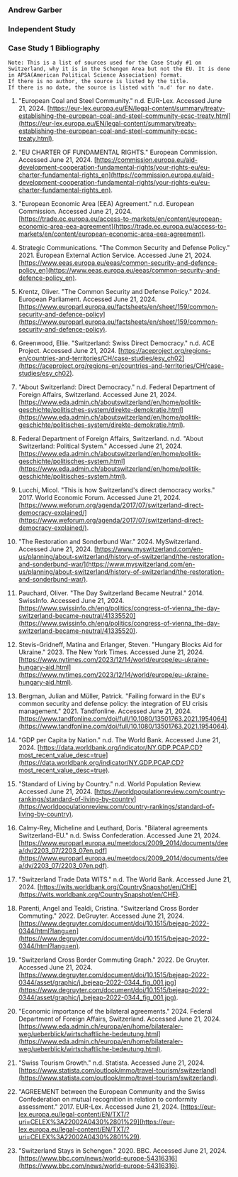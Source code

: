 ### Andrew Garber

### Independent Study

### Case Study 1 Bibliography

```
Note: This is a list of sources used for the Case Study #1 on Switzerland, why it is in the Schengen Area but not the EU. It is done in APSA(American Political Science Association) format.
If there is no author, the source is listed by the title.
If there is no date, the source is listed with 'n.d' for no date.
```

1. "European Coal and Steel Community." n.d. EUR-Lex. Accessed June 21, 2024. [https://eur-lex.europa.eu/EN/legal-content/summary/treaty-establishing-the-european-coal-and-steel-community-ecsc-treaty.html](https://eur-lex.europa.eu/EN/legal-content/summary/treaty-establishing-the-european-coal-and-steel-community-ecsc-treaty.html).

2. "EU CHARTER OF FUNDAMENTAL RIGHTS." European Commission. Accessed June 21, 2024. [https://commission.europa.eu/aid-development-cooperation-fundamental-rights/your-rights-eu/eu-charter-fundamental-rights_en](https://commission.europa.eu/aid-development-cooperation-fundamental-rights/your-rights-eu/eu-charter-fundamental-rights_en).

3. "European Economic Area (EEA) Agreement." n.d. European Commission. Accessed June 21, 2024. [https://trade.ec.europa.eu/access-to-markets/en/content/european-economic-area-eea-agreement](https://trade.ec.europa.eu/access-to-markets/en/content/european-economic-area-eea-agreement).

4. Strategic Communications. "The Common Security and Defense Policy." 2021. European External Action Service. Accessed June 21, 2024. [https://www.eeas.europa.eu/eeas/common-security-and-defence-policy_en](https://www.eeas.europa.eu/eeas/common-security-and-defence-policy_en).

5. Krentz, Oliver. "The Common Security and Defense Policy." 2024. European Parliament. Accessed June 21, 2024. [https://www.europarl.europa.eu/factsheets/en/sheet/159/common-security-and-defence-policy](https://www.europarl.europa.eu/factsheets/en/sheet/159/common-security-and-defence-policy).

6. Greenwood, Ellie. "Switzerland: Swiss Direct Democracy." n.d. ACE Project. Accessed June 21, 2024. [https://aceproject.org/regions-en/countries-and-territories/CH/case-studies/esy_ch02](https://aceproject.org/regions-en/countries-and-territories/CH/case-studies/esy_ch02).

7. "About Switzerland: Direct Democracy." n.d. Federal Department of Foreign Affairs, Switzerland. Accessed June 21, 2024. [https://www.eda.admin.ch/aboutswitzerland/en/home/politik-geschichte/politisches-system/direkte-demokratie.html](https://www.eda.admin.ch/aboutswitzerland/en/home/politik-geschichte/politisches-system/direkte-demokratie.html).

8. Federal Department of Foreign Affairs, Switzerland. n.d. "About Switzerland: Political System." Accessed June 21, 2024. [https://www.eda.admin.ch/aboutswitzerland/en/home/politik-geschichte/politisches-system.html](https://www.eda.admin.ch/aboutswitzerland/en/home/politik-geschichte/politisches-system.html).

9. Lucchi, Micol. "This is how Switzerland's direct democracy works." 2017. World Economic Forum. Accessed June 21, 2024. [https://www.weforum.org/agenda/2017/07/switzerland-direct-democracy-explained/](https://www.weforum.org/agenda/2017/07/switzerland-direct-democracy-explained/).

10. "The Restoration and Sonderbund War." 2024. MySwitzerland. Accessed June 21, 2024. [https://www.myswitzerland.com/en-us/planning/about-switzerland/history-of-switzerland/the-restoration-and-sonderbund-war/](https://www.myswitzerland.com/en-us/planning/about-switzerland/history-of-switzerland/the-restoration-and-sonderbund-war/).

11. Pauchard, Oliver. "The Day Switzerland Became Neutral." 2014. SwissInfo. Accessed June 21, 2024. [https://www.swissinfo.ch/eng/politics/congress-of-vienna_the-day-switzerland-became-neutral/41335520](https://www.swissinfo.ch/eng/politics/congress-of-vienna_the-day-switzerland-became-neutral/41335520).

12. Stevis-Gridneff, Matina and Erlanger, Steven. "Hungary Blocks Aid for Ukraine." 2023. The New York Times. Accessed June 21, 2024. [https://www.nytimes.com/2023/12/14/world/europe/eu-ukraine-hungary-aid.html](https://www.nytimes.com/2023/12/14/world/europe/eu-ukraine-hungary-aid.html).

13. Bergman, Julian and Müller, Patrick. "Failing forward in the EU's common security and defense policy: the integration of EU crisis management." 2021. Tandfonline. Accessed June 21, 2024. [https://www.tandfonline.com/doi/full/10.1080/13501763.2021.1954064](https://www.tandfonline.com/doi/full/10.1080/13501763.2021.1954064).

14. "GDP per Capita by Nation." n.d. The World Bank. Accessed June 21, 2024. [https://data.worldbank.org/indicator/NY.GDP.PCAP.CD?most_recent_value_desc=true](https://data.worldbank.org/indicator/NY.GDP.PCAP.CD?most_recent_value_desc=true).

15. "Standard of Living by Country." n.d. World Population Review. Accessed June 21, 2024. [https://worldpopulationreview.com/country-rankings/standard-of-living-by-country](https://worldpopulationreview.com/country-rankings/standard-of-living-by-country).

16. Calmy-Rey, Micheline and Leuthard, Doris. "Bilateral agreements Switzerland-EU." n.d. Swiss Confederation. Accessed June 21, 2024. [https://www.europarl.europa.eu/meetdocs/2009_2014/documents/deea/dv/2203_07/2203_07en.pdf](https://www.europarl.europa.eu/meetdocs/2009_2014/documents/deea/dv/2203_07/2203_07en.pdf).

17. "Switzerland Trade Data WITS." n.d. The World Bank. Accessed June 21, 2024. [https://wits.worldbank.org/CountrySnapshot/en/CHE](https://wits.worldbank.org/CountrySnapshot/en/CHE).

18. Parenti, Angel and Tealdi, Cristina. "Switzerland Cross Border Commuting." 2022. DeGruyter. Accessed June 21, 2024. [https://www.degruyter.com/document/doi/10.1515/bejeap-2022-0344/html?lang=en](https://www.degruyter.com/document/doi/10.1515/bejeap-2022-0344/html?lang=en).

19. "Switzerland Cross Border Commuting Graph." 2022. De Gruyter. Accessed June 21, 2024. [https://www.degruyter.com/document/doi/10.1515/bejeap-2022-0344/asset/graphic/j_bejeap-2022-0344_fig_001.jpg](https://www.degruyter.com/document/doi/10.1515/bejeap-2022-0344/asset/graphic/j_bejeap-2022-0344_fig_001.jpg).

20. "Economic importance of the bilateral agreements." 2024. Federal Department of Foreign Affairs, Switzerland. Accessed June 21, 2024. [https://www.eda.admin.ch/europa/en/home/bilateraler-weg/ueberblick/wirtschaftliche-bedeutung.html](https://www.eda.admin.ch/europa/en/home/bilateraler-weg/ueberblick/wirtschaftliche-bedeutung.html).

21. "Swiss Tourism Growth." n.d. Statista. Accessed June 21, 2024. [https://www.statista.com/outlook/mmo/travel-tourism/switzerland](https://www.statista.com/outlook/mmo/travel-tourism/switzerland).

22. "AGREEMENT between the European Community and the Swiss Confederation on mutual recognition in relation to conformity assessment." 2017. EUR-Lex. Accessed June 21, 2024. [https://eur-lex.europa.eu/legal-content/EN/TXT/?uri=CELEX%3A22002A0430%2801%29](https://eur-lex.europa.eu/legal-content/EN/TXT/?uri=CELEX%3A22002A0430%2801%29).

23. "Switzerland Stays in Schengen." 2020. BBC. Accessed June 21, 2024. [https://www.bbc.com/news/world-europe-54316316](https://www.bbc.com/news/world-europe-54316316).
